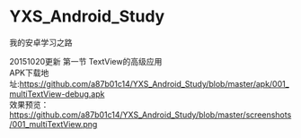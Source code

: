 # YXS_Android_Study
我的安卓学习之路

20151020更新 第一节 TextView的高级应用<br>
APK下载地址:https://github.com/a87b01c14/YXS_Android_Study/blob/master/apk/001_multiTextView-debug.apk<br>
效果预览：https://github.com/a87b01c14/YXS_Android_Study/blob/master/screenshots/001_multiTextView.png
